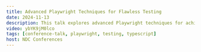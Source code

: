 ```yaml
---
title: Advanced Playwright Techniques for Flawless Testing
date: 2024-11-13
description: This talk explores advanced Playwright techniques for achieving flawless testing. It was recorded at Copenhagen Developers Festival in Copenhagen, Denmark, covering best practices, effective locator strategies, and automation approaches.
video: ybYK9jM0lco
tags: [conference-talk, playwright, testing, typescript]
host: NDC Conferences
---
```

